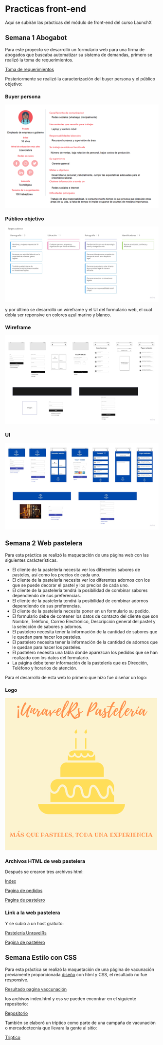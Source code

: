 # Practicas front-end 
Aquí se subirán las prácticas del módulo de front-end del curso LaunchX

## Semana 1 Abogabot 

Para este proyecto se desarrolló un formulario web para una firma de abogados que buscaba automatizar su sistema de demandas, primero se realizó la toma de requerimientos. 

[Toma de requerimientos](https://github.com/Unravelrs/Practicas-front-end/blob/main/Abogabot/Toma%20de%20requerimientos.doc)

Posteriormente se realizó la caracterización del buyer persona y el público objetivo:

### Buyer persona

![Buyer persona](/Abogabot/Buyer%20persona.png)

### Público objetivo
![público objetivo](/Abogabot/Publico%20objetivo.jpg)

y por último se desarrolló un wireframe y el UI del formulario web, el cual debía ser reponsive en colores azul marino y blanco.

### Wireframe

![wireframe](/Abogabot/Wireframe.jpg)

### UI

![UI](/Abogabot/UI.jpg)



## Semana 2 Web pastelera

Para esta práctica se realizó la maquetación de una página web con las siguientes carácterísticas.

- El cliente de la pastelería necesita ver los diferentes sabores de pasteles, así como los precios de cada uno.
- El cliente de la pastelería necesita ver los diferentes adornos con los que se puede decorar el pastel y los precios de cada uno.
- El cliente de la pastelería tendrá la posibilidad de combinar sabores dependiendo de sus preferencias.
- El cliente de la pastelería tendrá la posibilidad de combinar adornos dependiendo de sus preferencias.
- El cliente de la pastelería necesita poner en un formulario su pedido.
- El formulario debe de contener los datos de contacto del cliente que son Nombre, Teléfono, Correo Electrónico, Descripción general del pastel y la selección de sabores y adornos.
- El pastelero necesita tener la información de la cantidad de sabores que le quedan para hacer los pasteles.
- El pastelero necesita tener la información de la cantidad de adornos que le quedan para hacer los pasteles.
- El pastelero necesita una tabla donde aparezcan los pedidos que se han realizado con los datos del formulario.
- La página debe tener información de la pastelería que es Dirección, Teléfono y horarios de atención.

Para el desarrolló de esta web lo primero que hizo fue diseñar un logo:

### Logo

 ![Logo pasteleria](/Pasteleria/UnravelRs%20Pasteleria.png)






### Archivos HTML de web pastelera

Después se crearon tres archivos html:


[Index](/Pasteleria/index.html)

[Pagina de pedidos](/Pasteleria/pedidos%20pasteleria.html)

[Pagina de pastelero](/Pasteleria/Pasteleria%20admin.html)



### Link a la web pastelera 

Y se subió a un host gratuito:

[Pastelería UnravelRs](https://unravelrspasteleria.000webhostapp.com/index.html)

[Pagina de pastelero](https://unravelrspasteleria.000webhostapp.com/Pasteleria%20admin.html)


## Semana Estilo con CSS

Para esta práctica se realizó la maquetación de una página de vacunación previamente proporcionada [diseño](https://github.com/LaunchX-InnovaccionVirtual/FrontEnd-Mision/blob/main/03%20-%20CSS/practica/landingVacunaci%C3%B3n.png) con html y CSS, el resultado no fue responsive.

[Resultado pagina vaccunación](https://unravelrs.github.io/Vaccination-page/)

los archivos index.html y css se pueden encontrar en el siguiente repositorio:

[Repositorio](https://github.com/Unravelrs/Practicas-front-end/tree/main/Vaccination)

También se elaboró un tríptico como parte de una campaña de vacunación o mercadoctecnia que llevara la gente al sitio:

[Triptico](https://github.com/Unravelrs/Practicas-front-end/blob/main/Vaccination/Campa%C3%B1a%20de%20vacunacion.pdf)

